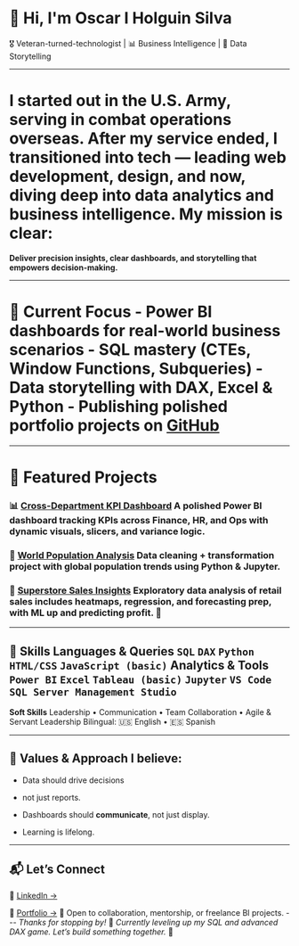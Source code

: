# 👋 Hi, I'm Oscar I Holguin Silva 

🎖 Veteran-turned-technologist | 📊 Business Intelligence | 🧠 Data Storytelling 

--- 

# I started out in the U.S. Army, serving in combat operations overseas. After my service ended, I transitioned into tech — leading web development, design, and now, diving deep into data analytics and business intelligence. My mission is clear:   
**Deliver precision insights, clear dashboards, and storytelling that empowers decision-making.** 

--- 

# 🚀 Current Focus - Power BI dashboards for real-world business scenarios   - SQL mastery (CTEs, Window Functions, Subqueries)   - Data storytelling with DAX, Excel & Python   - Publishing polished portfolio projects on [GitHub](https://github.com/Sophos333) 

--- 

# 📂 Featured Projects 

### 📊 [Cross-Department KPI Dashboard](https://github.com/Sophos333/cross-department-kpi-dashboard) A polished Power BI dashboard tracking KPIs across Finance, HR, and Ops with dynamic visuals, slicers, and variance logic. 

### 🧹 [World Population Analysis](https://github.com/Sophos333/world-population-analysis) Data cleaning + transformation project with global population trends using Python & Jupyter. 

### 🧠 [Superstore Sales Insights](https://github.com/Sophos333/superstore-sales-analysis) Exploratory data analysis of retail sales includes heatmaps, regression, and forecasting prep, with ML up and predicting profit. 🤖 

--- 

## 🧠 Skills **Languages & Queries**   `SQL` `DAX` `Python` `HTML/CSS` `JavaScript (basic)` **Analytics & Tools**   `Power BI` `Excel` `Tableau (basic)` `Jupyter` `VS Code` `SQL Server Management Studio` 

**Soft Skills**   Leadership • Communication • Team Collaboration • Agile & Servant Leadership   Bilingual: 🇺🇸 English • 🇪🇸 Spanish 

--- 

## 🧭 Values & Approach I believe: 

- Data should drive decisions
  
- not just reports.

- Dashboards should **communicate**, not just display. 

- Learning is lifelong.

--- 

## 📬 Let’s Connect 

📌 [LinkedIn →](https://www.linkedin.com/in/yashuasspear-oscar-holguin-silva/)   

🧪 [Portfolio →](https://sophos333.github.io/sophos-chatbot-portfolio/)   📧 Open to collaboration, mentorship, or freelance BI projects. --- _Thanks for stopping by!_   🔧 _Currently leveling up my SQL and advanced DAX game. Let’s build something together._ 🚀 
